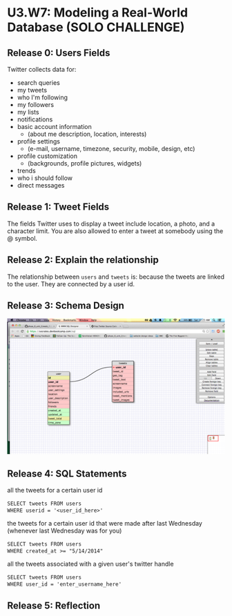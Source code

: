 # U3.W7: Modeling a Real-World Database (SOLO CHALLENGE)

## Release 0: Users Fields
Twitter collects data for:
 - search queries
 - my tweets
 - who I'm following
 - my followers
 - my lists
 - notifications 
 - basic account information 
 	- (about me description, location, interests) 
 - profile settings 
 	- (e-mail, username, timezone, security, mobile, design, etc)
 - profile customization 
 	- (backgrounds, profile pictures, widgets)
 - trends
 - who i should follow
 - direct messages



## Release 1: Tweet Fields
The fields Twitter uses to display a tweet include location, a photo, and a character limit. You are also allowed to enter a tweet at somebody using the @ symbol.


## Release 2: Explain the relationship
The relationship between `users` and `tweets` is: 
because the tweets are linked to the user. They are connected by a user id.

## Release 3: Schema Design
![Schema Design](https://raw.githubusercontent.com/mendoncakr/phase_0_unit_3/master/week_7/imgs/TwitterScreen.png)

## Release 4: SQL Statements
all the tweets for a certain user id
```
SELECT tweets FROM users
WHERE userid = '<user_id_here>'
```

the tweets for a certain user id that were made after last Wednesday (whenever last Wednesday was for you)
```
SELECT tweets FROM users
WHERE created_at >= "5/14/2014"
```

all the tweets associated with a given user's twitter handle
```
SELECT tweets FROM users
WHERE user_id = 'enter_username_here'
```


## Release 5: Reflection
<!-- Be sure to add your reflection here!!! -->